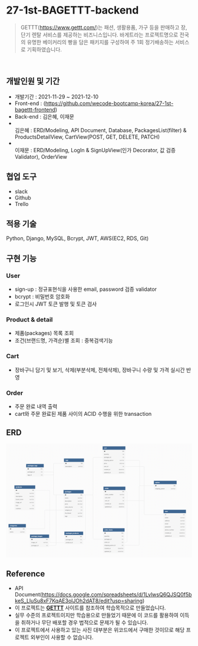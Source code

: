 # 27-1st-BAGETTT-backend
> GETTT(https://www.gettt.com/)는 패션, 생활용품, 가구 등을 판매하고 장, 단기 렌탈 서비스를 제공하는 비즈니스입니다.
> 바게트라는 프로젝트명으로 전국의 유명한 베이커리의 빵을 담은 패키지를 구성하여 주 1회 정기배송하는 서비스로 기획하였습니다.

</br>

## 개발인원 및 기간
- 개발기간 : 2021-11-29 ~ 2021-12-10
- Front-end : (https://github.com/wecode-bootcamp-korea/27-1st-bagettt-frontend)
- Back-end : 김은혜, 이재문
- <br>김은혜 : ERD/Modeling, API Document, Database, PackagesList(filter) & ProductsDetailView, CartView(POST, GET, DELETE, PATCH)
- <br>이재문 : ERD/Modeling, LogIn & SignUpView(인가 Decorator, 값 검증 Validator), OrderView

## 협업 도구
- slack
- Github
- Trello

## 적용 기술
Python, Django, MySQL, Bcrypt, JWT, AWS(EC2, RDS, Git)

## 구현 기능

### User
- sign-up : 정규표현식을 사용한 email, password 검증 validator
- bcrypt : 비밀번호 암호화
- 로그인시 JWT 토큰 발행 및 토큰 검사

### Product & detail 
- 제품(packages) 목록 조회
- 조건(브랜드명, 가격순)별 조회 : 중복검색기능

### Cart
- 장바구니 담기 및 보기, 삭제(부분삭제, 전체삭제), 장바구니 수량 및 가격 실시간 반영

### Order
- 주문 완료 내역 출력
- cart와 주문 완료된 제품 사이의 ACID 수행을 위한 transaction 

## ERD
<img width="1018" alt="스크린샷 2021-12-12 오후 1.44.50.png" src="./src/database.png">

## Reference
- API Document(https://docs.google.com/spreadsheets/d/1LvlwsQ6QJSQ0f5bkeS_LluSu8xF7KqAE3olJOh2dAT8/edit?usp=sharing)
- 이 프로젝트는 [**GETTT**](https://www.gettt.com/) 사이트를 참조하여 학습목적으로 만들었습니다.
- 실무 수준의 프로젝트이지만 학습용으로 만들었기 때문에 이 코드를 활용하여 이득을 취하거나 무단 배포할 경우 법적으로 문제가 될 수 있습니다.
- 이 프로젝트에서 사용하고 있는 사진 대부분은 위코드에서 구매한 것이므로 해당 프로젝트 외부인이 사용할 수 없습니다.
